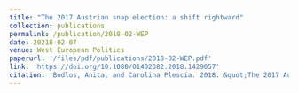 ```yaml
---
title: "The 2017 Austrian snap election: a shift rightward"
collection: publications
permalink: /publication/2018-02-WEP
date: 20218-02-07
venue: West European Politics
paperurl: '/files/pdf/publications/2018-02-WEP.pdf'
link: 'https://doi.org/10.1080/01402382.2018.1429057'
citation: 'Bodlos, Anita, and Carolina Plescia. 2018. &quot;The 2017 Austrian snap election: a shift rightward.&quot; <i>West European Politics</i> 41(6): 1354-1363. doi.org/10.1080/01402382.2018.1429057'
---
```



